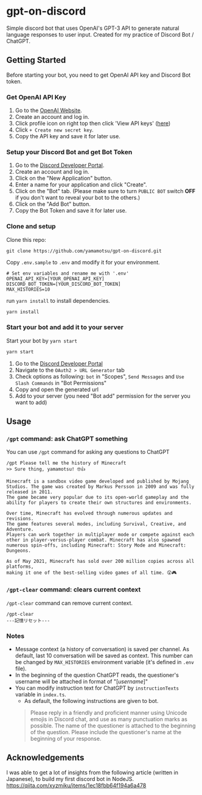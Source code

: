# gpt-on-discord

Simple discord bot that uses OpenAI's GPT-3 API to generate natural language responses to user input.
Created for my practice of Discord Bot / ChatGPT.

## Getting Started

Before starting your bot, you need to get OpenAI API key and Discord Bot token.

### Get OpenAI API Key

1. Go to the [OpenAI Website](https://platform.openai.com/).
2. Create an account and log in.
3. Click profile icon on right top then click 'View API keys' ([here](https://platform.openai.com/account/api-keys))
4. Click `+ Create new secret key`.
5. Copy the API key and save it for later use.

### Setup your Discord Bot and get Bot Token

1. Go to the [Discord Developer Portal](https://discord.com/developers/applications).
2. Create an account and log in.
3. Click on the "New Application" button.
4. Enter a name for your application and click "Create".
5. Click on the "Bot" tab. (Please make sure to turn `PUBLIC BOT` switch **OFF** if you don't want to reveal your bot to the others.)
6. Click on the "Add Bot" button.
7. Copy the Bot Token and save it for later use.

### Clone and setup

Clone this repo:

`git clone https://github.com/yamamotsu/gpt-on-discord.git`

Copy `.env.sample` to `.env` and modify it for your environment.

```.env
# Set env variables and rename me with '.env'
OPENAI_API_KEY=[YOUR_OPENAI_API_KEY]
DISCORD_BOT_TOKEN=[YOUR_DISCORD_BOT_TOKEN]
MAX_HISTORIES=10
```

run `yarn install` to install dependencies.

```sh
yarn install
```

### Start your bot and add it to your server

Start your bot by `yarn start`

```sh
yarn start
```

1. Go to the [Discord Developer Portal](https://discord.com/developers/applications)
1. Navigate to the `OAuth2 > URL Generator` tab
1. Check options as following: `bot` in "Scopes", `Send Messages` and `Use Slash Commands` in "Bot Permissions"
1. Copy and open the generated url
1. Add to your server (you need "Bot add" permission for the server you want to add)

## Usage

### `/gpt` command: ask ChatGPT something

You can use `/gpt` command for asking any questions to ChatGPT

```command
/gpt Please tell me the history of Minecraft
>> Sure thing, yamamotsu! 🤓👍

Minecraft is a sandbox video game developed and published by Mojang Studios. The game was created by Markus Persson in 2009 and was fully released in 2011.
The game became very popular due to its open-world gameplay and the ability for players to create their own structures and environments.

Over time, Minecraft has evolved through numerous updates and revisions.
The game features several modes, including Survival, Creative, and Adventure.
Players can work together in multiplayer mode or compete against each other in player-versus-player combat. Minecraft has also spawned numerous spin-offs, including Minecraft: Story Mode and Minecraft: Dungeons.

As of May 2021, Minecraft has sold over 200 million copies across all platforms,
making it one of the best-selling video games of all time. 😲🎮
```

### `/gpt-clear` command: clears current context

`/gpt-clear` command can remove current context.

```command
/gpt-clear
---記憶リセット---
```

### Notes

- Message context (a history of conversation) is saved per channel. As default, last 10 conversation will be saved as context.
This number can be changed by `MAX_HISTORIES` environment variable (it's defined in `.env` file).
- In the beginning of the question ChatGPT reads, the questioner's username will be attached in format of "[*username*]"
- You can modify instruction text for ChatGPT by `instructionTexts` variable in `index.ts`.
  - As default, the following instructions are given to bot.
  > Please reply in a friendly and proficient manner using Unicode emojis in Discord chat, and use as many punctuation marks as possible.
  > The name of the questioner is attached to the beginning of the question. Please include the questioner's name at the beginning of your response.

## Acknowledgements

I was able to get a lot of insights from the following article (written in Japanese), to build my first discord bot in NodeJS.
https://qiita.com/xyzmiku/items/1ec18fbb64f194a6a478
